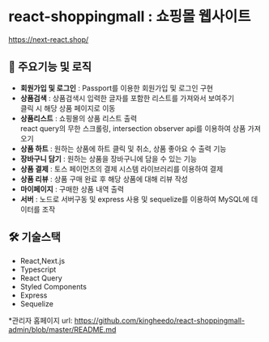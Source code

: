 ﻿# react-shoppingmall : 쇼핑몰 웹사이트

https://next-react.shop/

 ## 🔔 주요기능 및 로직
 - **회원가입 및 로그인** : Passport를 이용한 회원가입 및 로그인 구현
 - **상품검색** : 상품검색시 입력한 글자를 포함한 리스트를 가져와서 보여주기 <br>클릭 시 해당 상품 페이지로 이동
 - **상품리스트** : 쇼핑몰의 상품 리스트 출력 <br>react query의 무한 스크롤링, intersection observer api를 이용하여 상품 가져오기
 - **상품 하트** : 원하는 상품에 하트 클릭 및 취소, 상품 좋아요 수 출력 기능
 - **장바구니 담기** : 원하는 상품을 장바구니에 담을 수 있는 기능
 - **상품 결제** : 토스 페이먼츠의 결제 시스템 라이브러리를 이용하여 결제
 - **상품 리뷰** : 상품 구매 완료 후 해당 상품에 대해 리뷰 작성
 - **마이페이지** : 구매한 상품 내역 출력
 - **서버** : 노드로 서버구동 및 express 사용 및 sequelize를 이용하여 MySQL에 데이터를 조작

## 🛠 기술스택 
- React,Next.js
- Typescript
- React Query
- Styled Components
- Express
- Sequelize

*관리자 홈페이지 url: https://github.com/kingheedo/react-shoppingmall-admin/blob/master/README.md

